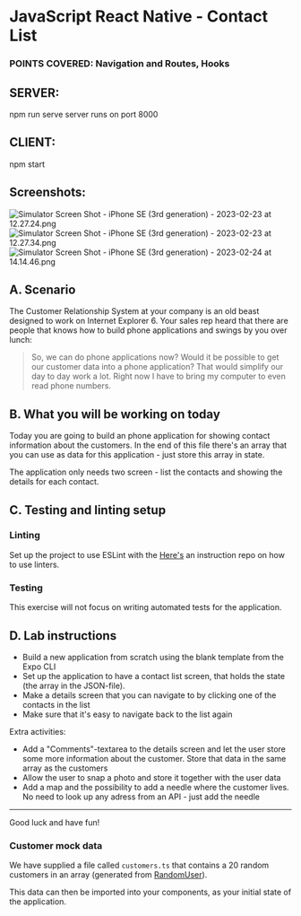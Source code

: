 # JavaScript React Native - Contact List

### POINTS COVERED: Navigation and Routes, Hooks

## SERVER:
npm run serve
server runs on port 8000

## CLIENT:
npm start

## Screenshots:
![Simulator Screen Shot - iPhone SE (3rd generation) - 2023-02-23 at 12.27.24.png](assets%2FSimulator%20Screen%20Shot%20-%20iPhone%20SE%20%283rd%20generation%29%20-%202023-02-23%20at%2012.27.24.png)
![Simulator Screen Shot - iPhone SE (3rd generation) - 2023-02-23 at 12.27.34.png](assets%2FSimulator%20Screen%20Shot%20-%20iPhone%20SE%20%283rd%20generation%29%20-%202023-02-23%20at%2012.27.34.png)
![Simulator Screen Shot - iPhone SE (3rd generation) - 2023-02-24 at 14.14.46.png](assets%2FSimulator%20Screen%20Shot%20-%20iPhone%20SE%20%283rd%20generation%29%20-%202023-02-24%20at%2014.14.46.png)
## A. Scenario
The Customer Relationship System at your company is an old beast designed to work on Internet Explorer 6. Your sales rep heard that there are people that knows how to build phone applications and swings by you over lunch:

> So, we can do phone applications now? Would it be possible to get our customer data into a phone application? That would simplify our day to day work a lot. Right now I have to bring my computer to even read phone numbers.

## B. What you will be working on today

Today you are going to build an phone application for showing contact information about the customers. In the end of this file there's an array that you can use as data for this application - just store this array in state.

The application only needs two screen - list the contacts and showing the details for each contact.

## C. Testing and linting setup

### Linting

Set up the project to use ESLint with the [Here's](https://github.com/saltsthlm/salt-linting-demo) an instruction repo on how to use linters.

### Testing

This exercise will not focus on writing automated tests for the application.

## D. Lab instructions

* Build a new application from scratch using the blank template from the Expo CLI
* Set up the application to have a contact list screen, that holds the state (the array in the JSON-file).
* Make a details screen that you can navigate to by clicking one of the contacts in the list
* Make sure that it's easy to navigate back to the list again

Extra activities:

* Add a "Comments"-textarea to the details screen and let the user store some more information about the customer. Store that data in the same array as the customers
* Allow the user to snap a photo and store it together with the user data
* Add a map and the possibility to add a needle where the customer lives. No need to look up any adress from an API - just add the needle

---

Good luck and have fun!

### Customer mock data

We have supplied a file called `customers.ts` that contains a 20 random customers in an array (generated from [RandomUser](https://randomuser.me/)).

This data can then be imported into your components, as your initial state of the application.
